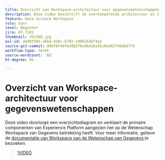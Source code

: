 ```yaml
---
title: Overzicht van Workspace-architectuur voor gegevenswetenschappen
description: Deze video beschrijft de overkoepelende architectuur en illustreert de primaire componenten van Data Science Workspace in Adobe Experience Platform.
feature: Data Science Workspace
role: User
level: Beginner
jira: KT-7181
thumbnail: 332368.jpg
exl-id: de40f58b-36bd-458c-b792-c8963546f42e
source-git-commit: 00ef0f40fb3d82f0c06428a35c0e402f46ab6774
workflow-type: tm+mt
source-wordcount: '62'
ht-degree: 0%

---
```


# Overzicht van Workspace-architectuur voor gegevenswetenschappen

Deze video doorloopt een overzichtsdiagram en verklaart de primaire componenten van Experience Platform aangezien het op de Wetenschap Workspace van Gegevens betrekking heeft. Voor meer informatie, gelieve de [ documentatie van Workspace van de Wetenschap van Gegevens ](https://experienceleague.adobe.com/docs/experience-platform/data-science-workspace/home.html) te bezoeken.

>[!VIDEO](https://video.tv.adobe.com/v/332368)

